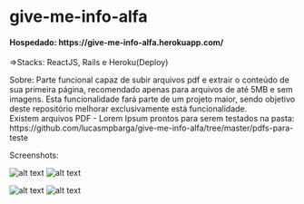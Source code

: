 # give-me-info-alfa
<h4>Hospedado: https://give-me-info-alfa.herokuapp.com/</h4>

=>Stacks: ReactJS, Rails e Heroku(Deploy)

<p>
Sobre: Parte funcional capaz de subir arquivos pdf e extrair o conteúdo de sua primeira página, recomendado apenas para arquivos de até 5MB e sem imagens. Esta funcionalidade fará parte de um projeto maior, sendo objetivo deste repositório melhorar exclusivamente está funcionalidade.<br/>
Existem arquivos PDF - Lorem Ipsum prontos para serem testados na pasta:</br> 
https://github.com/lucasmpbarga/give-me-info-alfa/tree/master/pdfs-para-teste
</p>

Screenshots:

![alt text](https://github.com/lucasmpbarga/give-me-info-alfa/blob/master/Screenshots/desk_1.png?raw=true)
![alt text](https://github.com/lucasmpbarga/give-me-info-alfa/blob/master/Screenshots/desk_2.png?raw=true)

![alt text](https://github.com/lucasmpbarga/give-me-info-alfa/blob/master/Screenshots/mobile_02.jpeg?raw=true)
![alt text](https://github.com/lucasmpbarga/give-me-info-alfa/blob/master/Screenshots/mobile_01.jpeg?raw=true)


